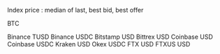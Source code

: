 Index price : median of last, best bid, best offer

BTC

Binance TUSD
Binance USDC
Bitstamp USD
Bittrex USD
Coinbase USD
Coinbase USDC
Kraken USD
Okex USDC
FTX USD
FTXUS USD

